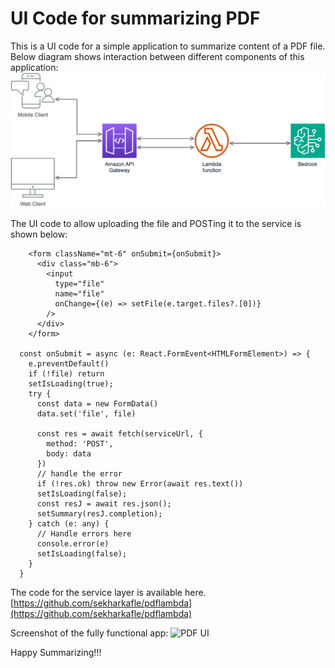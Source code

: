 # UI Code for summarizing PDF
This is a UI code for a simple application to summarize content of a PDF file. Below diagram shows interaction between different components of this application:
![PDF File Sequence Diagram](PDF-Summary.svg)

The UI code to allow uploading the file and POSTing it to the service is shown below:  
```
    <form className="mt-6" onSubmit={onSubmit}>
      <div class="mb-6">
        <input
          type="file"
          name="file"
          onChange={(e) => setFile(e.target.files?.[0])}
        />
      </div>
    </form>

  const onSubmit = async (e: React.FormEvent<HTMLFormElement>) => {
    e.preventDefault()
    if (!file) return
    setIsLoading(true);
    try {
      const data = new FormData()
      data.set('file', file)

      const res = await fetch(serviceUrl, {
        method: 'POST',
        body: data
      })
      // handle the error
      if (!res.ok) throw new Error(await res.text())
      setIsLoading(false);
      const resJ = await res.json();
      setSummary(resJ.completion);
    } catch (e: any) {
      // Handle errors here
      console.error(e)
      setIsLoading(false);
    }
  }
```

The code for the service layer is available here. [https://github.com/sekharkafle/pdflambda](https://github.com/sekharkafle/pdflambda)

Screenshot of the fully functional app:
![PDF UI](/assets/pdf-summary.png)

Happy Summarizing!!!
